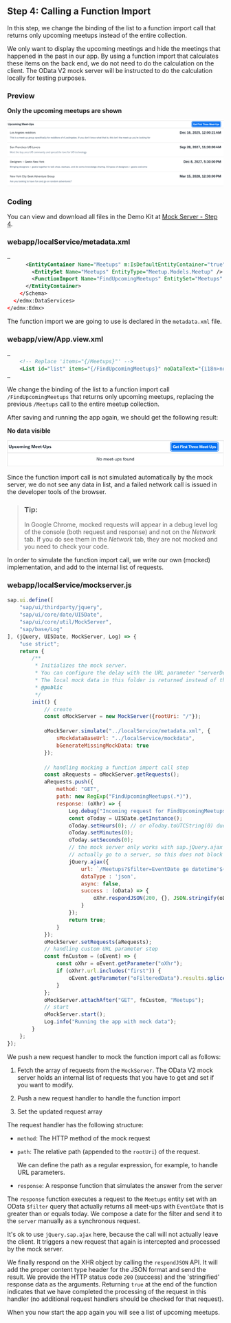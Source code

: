 <!-- loio95e5b87804ef4059bb68dd511666d4e3 -->

## Step 4: Calling a Function Import

In this step, we change the binding of the list to a function import call that returns only upcoming meetups instead of the entire collection.

We only want to display the upcoming meetings and hide the meetings that happened in the past in our app. By using a function import that calculates these items on the back end, we do not need to do the calculation on the client. The OData V2 mock server will be instructed to do the calculation locally for testing purposes.



### Preview

  
  
**Only the upcoming meetups are shown**

![](images/loio8f2176b473a54bbd87e8287732e4eb8e_LowRes.png "Only the upcoming meetups are shown")



### Coding

You can view and download all files in the Demo Kit at [Mock Server - Step 4](https://ui5.sap.com/#/entity/sap.ui.core.tutorial.mockserver/sample/sap.ui.core.tutorial.mockserver.04).



### webapp/localService/metadata.xml

```xml
… 
      <EntityContainer Name="Meetups" m:IsDefaultEntityContainer="true">
        <EntitySet Name="Meetups" EntityType="Meetup.Models.Meetup" />
        <FunctionImport Name="FindUpcomingMeetups" EntitySet="Meetups" ReturnType="Collection(Meetup.Models.Meetup)" m:HttpMethod="GET" />
      </EntityContainer>
    </Schema>
  </edmx:DataServices>
</edmx:Edmx>
```

The function import we are going to use is declared in the `metadata.xml` file.



### webapp/view/App.view.xml

```xml
… 
    <!-- Replace 'items="{/Meetups}"' -->
    <List id="list" items="{/FindUpcomingMeetups}" noDataText="{i18n>noDataText}"> 
… 
```

We change the binding of the list to a function import call `/FindUpcomingMeetups` that returns only upcoming meetups, replacing the previous `/Meetups` call to the entire meetup collection.

After saving and running the app again, we should get the following result:

  
  
**No data visible**

![](images/loio4992f37e491c432995eaae0712ba1a59_LowRes.png "No data visible")

Since the function import call is not simulated automatically by the mock server, we do not see any data in list, and a failed network call is issued in the developer tools of the browser.

> ### Tip:  
> In Google Chrome, mocked requests will appear in a debug level log of the console \(both request and response\) and not on the *Network* tab. If you do see them in the *Network* tab, they are not mocked and you need to check your code.

In order to simulate the function import call, we write our own \(mocked\) implementation, and add to the internal list of requests.



### webapp/localService/mockserver.js

```js
sap.ui.define([
    "sap/ui/thirdparty/jquery",
    "sap/ui/core/date/UI5Date",
    "sap/ui/core/util/MockServer",
    "sap/base/Log"
], (jQuery, UI5Date, MockServer, Log) => {
    "use strict";
    return {
        /**
         * Initializes the mock server.
         * You can configure the delay with the URL parameter "serverDelay".
         * The local mock data in this folder is returned instead of the real data for testing.
         * @public
         */
        init() {
            // create
            const oMockServer = new MockServer({rootUri: "/"});

            oMockServer.simulate("../localService/metadata.xml", {
                sMockdataBaseUrl: "../localService/mockdata",
                bGenerateMissingMockData: true
            });

            // handling mocking a function import call step
            const aRequests = oMockServer.getRequests();
            aRequests.push({
                method: "GET",
                path: new RegExp("FindUpcomingMeetups(.*)"),
                response: (oXhr) => {
                    Log.debug("Incoming request for FindUpcomingMeetups");
                    const oToday = UI5Date.getInstance();
                    oToday.setHours(0); // or oToday.toUTCString(0) due to timezone differences
                    oToday.setMinutes(0);
                    oToday.setSeconds(0);
                    // the mock server only works with sap.jQuery.ajax and async: false. But the request does not
                    // actually go to a server, so this does not block the main thread.
                    jQuery.ajax({
                        url: `/Meetups?$filter=EventDate ge datetime'${oToday.toISOString()}'`,
                        dataType : 'json',
                        async: false,
                        success : (oData) => {
                            oXhr.respondJSON(200, {}, JSON.stringify(oData));
                        }
                    });
                    return true;
                }
            });
            oMockServer.setRequests(aRequests);
            // handling custom URL parameter step
            const fnCustom = (oEvent) => {
                const oXhr = oEvent.getParameter("oXhr");
                if (oXhr?.url.includes("first")) {
                    oEvent.getParameter("oFilteredData").results.splice(3, 100);
                }
            };
            oMockServer.attachAfter("GET", fnCustom, "Meetups");
            // start
            oMockServer.start();
            Log.info("Running the app with mock data");
        }
    };
});
```

We push a new request handler to mock the function import call as follows:

1.  Fetch the array of requests from the `MockServer`. The OData V2 mock server holds an internal list of requests that you have to get and set if you want to modify.

2.  Push a new request handler to handle the function import

3.  Set the updated request array


The request handler has the following structure:

-   `method`: The HTTP method of the mock request

-   `path`: The relative path \(appended to the `rootUri`\) of the request.

    We can define the path as a regular expression, for example, to handle URL parameters.

-   `response`: A response function that simulates the answer from the server

The `response` function executes a request to the `Meetups` entity set with an OData `$filter` query that actually returns all meet-ups with `EventDate` that is greater than or equals today. We compose a date for the filter and send it to the `server` manually as a synchronous request.

It's ok to use `jQuery.sap.ajax` here, because the call will not actually leave the client. It triggers a new request that again is intercepted and processed by the mock server.

We finally respond on the XHR object by calling the `respondJSON` API. It will add the proper content type header for the JSON format and send the result. We provide the HTTP status code `200` \(success\) and the 'stringified' response data as the arguments. Returning `true` at the end of the function indicates that we have completed the processing of the request in this handler \(no additional request handlers should be checked for that request\).

When you now start the app again you will see a list of upcoming meetups.


